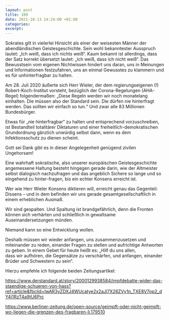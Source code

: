 ```yaml
---
layout: post
title: 109
date: 2021-10-13 14:24:00 +01:00
categories: 
excerpt: 
---
```


Sokrates gilt in vielerlei Hinsicht als einer der weisesten Männer der abendländischen Geistesgeschichte. Sein wohl bekanntester Ausspruch lautet: „Ich weiß, dass ich nichts weiß“. Kaum bekannt ist allerdings, dass der Satz korrekt übersetzt lautet: „Ich weiß, dass ich nicht weiß“. Das Bewusstsein vom eigenen Nichtwissen hindert uns daran, uns in Meinungen und Informationen festzufahren, uns an einmal Gewusstes zu klammern und es für unhinterfragbar zu halten.

Am 28. Juli 2020 äußerte sich Herr Wieler, der dem regierungseigenen (!) Robert-Koch-Institut vorsteht, bezüglich der Corona-Regelungen (AHA-Regel) folgendermaßen: „Diese Regeln werden wir noch monatelang einhalten. Die müssen also der Standard sein. Die dürfen nie hinterfragt werden. Das sollten wir einfach so tun.“ Und zwar alle 83 Millionen Bundesbürger.

Etwas für „nie hinterfragbar“ zu halten und entsprechend vorzuschreiben, ist Bestandteil totalitärer Diktaturen und einer freiheitlich-demokratischen Grundordnung gänzlich unwürdig selbst dann, wenn es dem Infektionsschutz zu dienen scheint.

Gott sei Dank gibt es in dieser Angelegenheit genügend zivilen Ungehorsam!

Eine wahrhaft sokratische, also unserer europäischen Geistesgeschichte angemessene Haltung besteht hingegen gerade darin, wie der Altmeister selbst dialogisch nachzufragen und das angeblich Sichere so lange und so eingehend zu hinter-fragen, bis ein echter Konsens erreicht ist.

Wer wie Herr Wieler Konsens diktieren will, erreicht genau das Gegenteil: Dissens – und in dem befinden wir uns gerade gesamtgesellschaftlich in einem erheblichen Ausmaß.

Wir sind gespalten. Und Spaltung ist brandgefährlich, denn die Fronten können sich verhärten und schließlich in gewaltsame Auseinandersetzungen münden.

Niemand kann so eine Entwicklung wollen.

Deshalb müssen wir wieder anfangen, uns zusammenzusetzen und miteinander zu reden, einander Fragen zu stellen und aufrichtige Antworten zu geben. In einem Gebet für heute heißt es: „Hilf du uns allen,\
dass wir aufhören, die Gegensätze zu verschärfen, und anfangen, einander Brüder und Schwestern zu sein“.

Hierzu empfehle ich folgende beiden Zeitungsartikel:

https://www.derstandard.at/story/2000129938584/impfdebatte-wider-das-staendige-schueren-von-hass?ref=article&fbclid=IwAR3yZDXJ4WUcatye2x2aJl7X26ZVy1n_TXE8V7op2_dY4i1RzT4a9tU6Prc

https://www.berliner-zeitung.de/open-source/geimpft-oder-nicht-geimpft-wo-liegen-die-grenzen-des-fragbaren-li.179510
